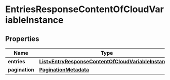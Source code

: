 # EntriesResponseContentOfCloudVariableInstance

## Properties
Name | Type | Description | Notes
------------ | ------------- | ------------- | -------------
**entries** | [**List&lt;EntryResponseContentOfCloudVariableInstance&gt;**](EntryResponseContentOfCloudVariableInstance.md) |  |  [optional]
**pagination** | [**PaginationMetadata**](PaginationMetadata.md) |  |  [optional]
